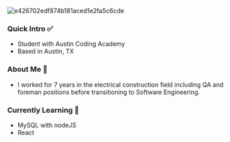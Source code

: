 ![e426702edf874b181aced1e2fa5c6cde](https://user-images.githubusercontent.com/110861324/227282451-e121c39d-774d-41e3-9e04-cbabf5a2a90d.gif)


### Quick Intro ✅
- Student with Austin Coding Academy
- Based in Austin, TX

### About Me 👀
- I worked for 7 years in the electrical construction field including QA and foreman positions before transitioning to Software Engineering.

### Currently Learning 🌱
- MySQL with nodeJS
- React
